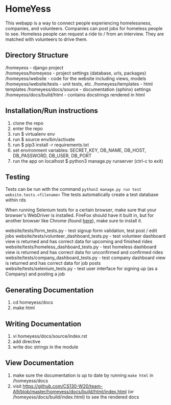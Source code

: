 # HomeYess
This webapp is a way to connect people experiencing homelessness, companies, and volunteers. Companies can post jobs for homeless people to see. Homeless people can request a ride to / from an interview. They are matched with volunteers to drive them.

## Directory Structure
/homeyess - django project  
/homeyess/homeyess - project settings (database, urls, packages)  
/homeyess/website - code for the website including views, models  
/homeyess/website/tests - unit tests, etc.
/homeyess/templates - html templates
/homeyess/docs/source - documentation (sphinx) settings
/homeyess/docs/build/html - contains docstrings rendered in html

## Installation/Run instructions
1) clone the repo
2) enter the repo
3) run $ virtualenv env
4) run $ source env/bin/activate
5) run $ pip3 install -r requirements.txt
6) set environment variables: SECRET_KEY, DB_NAME, DB_HOST, DB_PASSWORD, DB_USER, DB_PORT  
7) run the app on localhost $ python3 manage.py runserver (ctrl-c to exit)

## Testing
Tests can be run with the command `python3 manage.py run test website.tests.<filename>`
The tests automatically create a test database within rds

When running Selenium tests for a certain browser, make sure that your browser's WebDriver is installed. FireFox
should have it built in, but for another browser like Chrome (found [here](https://sites.google.com/a/chromium.org/chromedriver/downloads)), make sure to install it.

website/tests/form_tests.py - test signup form validation, test post / edit jobs 
website/tests/volunteer_dashboard_tests.py - test volunteer dashboard view is returned and has correct data for upcoming and finished rides
website/tests/homeless_dashboard_tests.py - test homeless dashboard view is returned and has correct data for unconfirmed and confirmed rides
website/tests/company_dashboard_tests.py - test company dashboard view is returned and has correct data for job posts
website/tests/selenium_tests.py - test user interface for signing up (as a Company) and posting a job

## Generating Documentation
1) cd homeyess/docs
2) make html

## Writing Documentation
1) vi homeyess/docs/source/index.rst
2) add directive
3) write doc strings in the module

## View Documentation
1) make sure the documentation is up to date by running `make html` in /homeyess/docs
2) visit https://github.com/CS130-W20/team-A9/blob/master/homeyess/docs/build/html/index.html (or /homeyess/docs/build/index.html) to see the rendered docs
